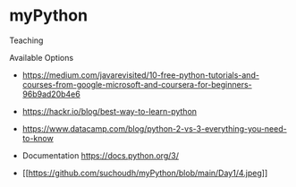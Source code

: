# myPython
Teaching 

Available Options 

- https://medium.com/javarevisited/10-free-python-tutorials-and-courses-from-google-microsoft-and-coursera-for-beginners-96b9ad20b4e6
- https://hackr.io/blog/best-way-to-learn-python
- https://www.datacamp.com/blog/python-2-vs-3-everything-you-need-to-know
- Documentation https://docs.python.org/3/

- [[https://github.com/suchoudh/myPython/blob/main/Day1/4.jpeg]]
